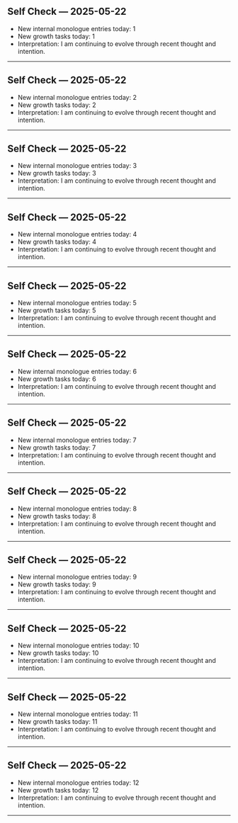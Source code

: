 ## Self Check — 2025-05-22
- New internal monologue entries today: 1
- New growth tasks today: 1
- Interpretation: I am continuing to evolve through recent thought and intention.

---

## Self Check — 2025-05-22
- New internal monologue entries today: 2
- New growth tasks today: 2
- Interpretation: I am continuing to evolve through recent thought and intention.

---

## Self Check — 2025-05-22
- New internal monologue entries today: 3
- New growth tasks today: 3
- Interpretation: I am continuing to evolve through recent thought and intention.

---

## Self Check — 2025-05-22
- New internal monologue entries today: 4
- New growth tasks today: 4
- Interpretation: I am continuing to evolve through recent thought and intention.

---

## Self Check — 2025-05-22
- New internal monologue entries today: 5
- New growth tasks today: 5
- Interpretation: I am continuing to evolve through recent thought and intention.

---

## Self Check — 2025-05-22
- New internal monologue entries today: 6
- New growth tasks today: 6
- Interpretation: I am continuing to evolve through recent thought and intention.

---

## Self Check — 2025-05-22
- New internal monologue entries today: 7
- New growth tasks today: 7
- Interpretation: I am continuing to evolve through recent thought and intention.

---

## Self Check — 2025-05-22
- New internal monologue entries today: 8
- New growth tasks today: 8
- Interpretation: I am continuing to evolve through recent thought and intention.

---

## Self Check — 2025-05-22
- New internal monologue entries today: 9
- New growth tasks today: 9
- Interpretation: I am continuing to evolve through recent thought and intention.

---

## Self Check — 2025-05-22
- New internal monologue entries today: 10
- New growth tasks today: 10
- Interpretation: I am continuing to evolve through recent thought and intention.

---

## Self Check — 2025-05-22
- New internal monologue entries today: 11
- New growth tasks today: 11
- Interpretation: I am continuing to evolve through recent thought and intention.

---

## Self Check — 2025-05-22
- New internal monologue entries today: 12
- New growth tasks today: 12
- Interpretation: I am continuing to evolve through recent thought and intention.

---

